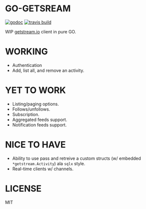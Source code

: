# GO-GETSREAM

[![godoc](https://godoc.org/github.com/hyperworks/go-getstream?status.svg)](https://godoc.org/github.com/hyperworks/go-getstream)
[![travis build](https://api.travis-ci.org/hyperworks/go-getstream.svg)](https://travis-ci.org/hyperworks/go-getstream)

WIP [getstream.io](getstream.io) client in pure GO.

# WORKING

* Authentication
* Add, list all, and remove an activity.

# YET TO WORK

* Listing/paging options.
* Follows/unfollows.
* Subscription.
* Aggregated feeds support.
* Notification feeds support.

# NICE TO HAVE

* Ability to use pass and retreive a custom structs (w/ embedded `*getstream.Activity`)
  ala `sqlx` style.
* Real-time clients w/ channels.

# LICENSE

MIT

